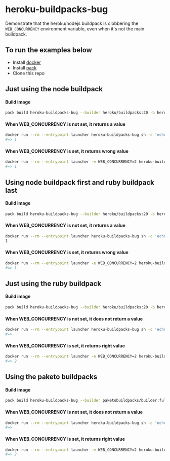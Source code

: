 # heroku-buildpacks-bug

Demonstrate that the heroku/nodejs buildpack is clobbering the `WEB_CONCURRENCY` environment variable, even when it's not the main buildpack.

## To run the examples below

* Install [docker](https://www.docker.com/)
* Install [pack](https://buildpacks.io/docs/tools/pack/)
* Clone this repo

## Just using the node buildpack

#### Build image
```bash
pack build heroku-buildpacks-bug --builder heroku/buildpacks:20 -b heroku/nodejs
```

#### When WEB_CONCURRENCY is not set, it returns a value
```bash
docker run --rm --entrypoint launcher heroku-buildpacks-bug sh -c 'echo $WEB_CONCURRENCY'
#=> 1
```

#### When WEB_CONCURRENCY is set, it returns wrong value
```bash
docker run --rm --entrypoint launcher -e WEB_CONCURRENCY=2 heroku-buildpacks-bug sh -c 'echo $WEB_CONCURRENCY'
#=> 1
```

## Using node buildpack first and ruby buildpack last

#### Build image
```bash
pack build heroku-buildpacks-bug --builder heroku/buildpacks:20 -b heroku/nodejs -b heroku/ruby
```

#### When WEB_CONCURRENCY is not set, it returns a value
```bash
docker run --rm --entrypoint launcher heroku-buildpacks-bug sh -c 'echo $WEB_CONCURRENCY'
1
```

#### When WEB_CONCURRENCY is set, it returns wrong value
```bash
docker run --rm --entrypoint launcher -e WEB_CONCURRENCY=2 heroku-buildpacks-bug sh -c 'echo $WEB_CONCURRENCY'
#=> 1
```

## Just using the ruby buildpack

#### Build image
```bash
pack build heroku-buildpacks-bug --builder heroku/buildpacks:20 -b heroku/ruby
```

#### When WEB_CONCURRENCY is not set, it does not return a value
```bash
docker run --rm --entrypoint launcher heroku-buildpacks-bug sh -c 'echo $WEB_CONCURRENCY'
#=>
```

#### When WEB_CONCURRENCY is set, it returns right value
```bash
docker run --rm --entrypoint launcher -e WEB_CONCURRENCY=2 heroku-buildpacks-bug sh -c 'echo $WEB_CONCURRENCY'
#=> 2
```

## Using the paketo buildpacks

#### Build image
```bash
pack build heroku-buildpacks-bug --builder paketobuildpacks/builder:full -b paketo-buildpacks/nodejs -b paketo-buildpacks/ruby
```

#### When WEB_CONCURRENCY is not set, it does not return a value
```bash
docker run --rm --entrypoint launcher heroku-buildpacks-bug sh -c 'echo $WEB_CONCURRENCY'
#=>
```

#### When WEB_CONCURRENCY is set, it returns right value
```bash
docker run --rm --entrypoint launcher -e WEB_CONCURRENCY=2 heroku-buildpacks-bug sh -c 'echo $WEB_CONCURRENCY'
#=> 2
```
